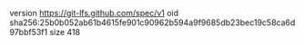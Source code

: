 version https://git-lfs.github.com/spec/v1
oid sha256:25b0b052ab61b4615fe901c90962b594a9f9685db23bec19c58ca6d97bbf53f1
size 418
